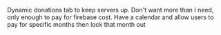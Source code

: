 Dynamic donations tab to keep servers up. Don't want more than I need, only enough to pay for firebase cost. Have a calendar and allow users to pay for specific months then lock that month out
